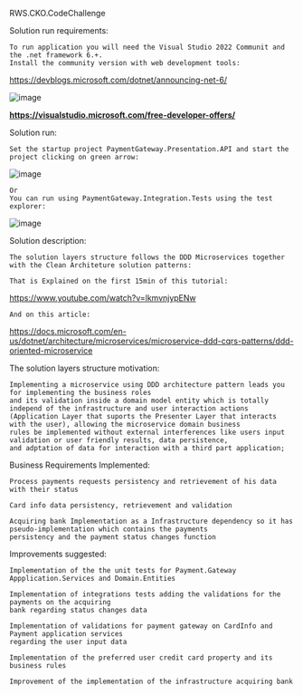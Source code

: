 RWS.CKO.CodeChallenge

Solution run requirements:

    To run application you will need the Visual Studio 2022 Communit and the .net framework 6.+.
    Install the community version with web development tools:
   https://devblogs.microsoft.com/dotnet/announcing-net-6/
   
   ![image](https://user-images.githubusercontent.com/4457435/162660958-7efd1ed3-a040-471d-af24-7bbafadc752a.png)
    
   ****https://visualstudio.microsoft.com/free-developer-offers/****

Solution run:

    Set the startup project PaymentGateway.Presentation.API and start the project clicking on green arrow:

   ![image](https://user-images.githubusercontent.com/4457435/162650623-84fbdc0e-9e6f-4f3c-bb96-6ffb3cc2901a.png)

    Or
    You can run using PaymentGateway.Integration.Tests using the test explorer:

   ![image](https://user-images.githubusercontent.com/4457435/162654568-21026474-2396-4035-b1c9-2efd3347d0a8.png)


Solution description:

    The solution layers structure follows the DDD Microservices together with the Clean Architeture solution patterns:

    That is Explained on the first 15min of this tutorial:

https://www.youtube.com/watch?v=lkmvnjypENw

    And on this article:

   https://docs.microsoft.com/en-us/dotnet/architecture/microservices/microservice-ddd-cqrs-patterns/ddd-oriented-microservice

The solution layers structure motivation:

    Implementing a microservice using DDD architecture pattern leads you for implementing the business roles 
    and its validation inside a domain model entity which is totally independ of the infrastructure and user interaction actions
    (Application Layer that suports the Presenter Layer that interacts with the user), allowing the microservice domain business 
    rules be implemented without external interferences like users input validation or user friendly results, data persistence, 
    and adptation of data for interaction with a third part application;


Business Requirements Implemented:

    Process payments requests persistency and retrievement of his data with their status

    Card info data persistency, retrievement and validation

    Acquiring bank Implementation as a Infrastructure dependency so it has pseudo-implementation which contains the payments 
    persistency and the payment status changes function


Improvements suggested:

    Implementation of the the unit tests for Payment.Gateway Appplication.Services and Domain.Entities

    Implementation of integrations tests adding the validations for the payments on the acquiring 
    bank regarding status changes data 

    Implementation of validations for payment gateway on CardInfo and Payment application services 
    regarding the user input data

    Implementation of the preferred user credit card property and its business rules

    Improvement of the implementation of the infrastructure acquiring bank



  
